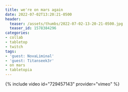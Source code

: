 ```yaml
---
title: we're on mars again
date: 2022-07-02T13:20:21-0500
header:
  teaser: /assets/thumbs/2022-07-02-13-20-21-0500.jpg
  teaser_id: 1578384296
categories:
- collab
- tabletop
- twitch
tags:
- 'guest: NovaLiminal'
- 'guest: Titanseek3r'
- on mars
- tabletopia
---
```

{% include video id="729457143" provider="vimeo" %}
